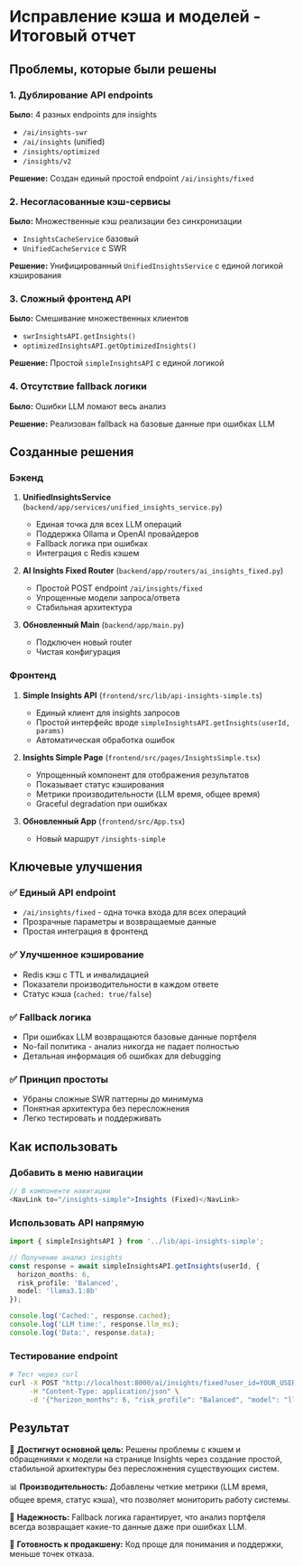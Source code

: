 # Исправление кэша и моделей - Итоговый отчет

## Проблемы, которые были решены

### 1. Дублирование API endpoints
**Было:** 4 разных endpoints для insights
- `/ai/insights-swr` 
- `/ai/insights` (unified)
- `/insights/optimized`
- `/insights/v2`

**Решение:** Создан единый простой endpoint `/ai/insights/fixed`

### 2. Несогласованные кэш-сервисы
**Было:** Множественные кэш реализации без синхронизации
- `InsightsCacheService` базовый
- `UnifiedCacheService` с SWR

**Решение:** Унифицированный `UnifiedInsightsService` с единой логикой кэширования

### 3. Сложный фронтенд API
**Было:** Смешивание множественных клиентов
- `swrInsightsAPI.getInsights()`
- `optimizedInsightsAPI.getOptimizedInsights()`

**Решение:** Простой `simpleInsightsAPI` с единой логикой

### 4. Отсутствие fallback логики
**Было:** Ошибки LLM ломают весь анализ

**Решение:** Реализован fallback на базовые данные при ошибках LLM

## Созданные решения

### Бэкенд

1. **UnifiedInsightsService** (`backend/app/services/unified_insights_service.py`)
   - Единая точка для всех LLM операций
   - Поддержка Ollama и OpenAI провайдеров
   - Fallback логика при ошибках
   - Интеграция с Redis кэшем

2. **AI Insights Fixed Router** (`backend/app/routers/ai_insights_fixed.py`)
   - Простой POST endpoint `/ai/insights/fixed`
   - Упрощенные модели запроса/ответа
   - Стабильная архитектура

3. **Обновленный Main** (`backend/app/main.py`)
   - Подключен новый router
   - Чистая конфигурация

### Фронтенд

1. **Simple Insights API** (`frontend/src/lib/api-insights-simple.ts`)
   - Единый клиент для insights запросов
   - Простой интерфейс вроде `simpleInsightsAPI.getInsights(userId, params)`
   - Автоматическая обработка ошибок

2. **Insights Simple Page** (`frontend/src/pages/InsightsSimple.tsx`)
   - Упрощенный компонент для отображения результатов
   - Показывает статус кэширования
   - Метрики производительности (LLM время, общее время)
   - Graceful degradation при ошибках

3. **Обновленный App** (`frontend/src/App.tsx`)
   - Новый маршрут `/insights-simple`

## Ключевые улучшения

### ✅ Единый API endpoint
- `/ai/insights/fixed` - одна точка входа для всех операций
- Прозрачные параметры и возвращаемые данные
- Простая интеграция в фронтенд

### ✅ Улучшенное кэширование
- Redis кэш с TTL и инвалидацией
- Показатели производительности в каждом ответе
- Статус кэша (`cached: true/false`)

### ✅ Fallback логика
- При ошибках LLM возвращаются базовые данные портфеля
- No-fail политика - анализ никогда не падает полностью
- Детальная информация об ошибках для debugging

### ✅ Принцип простоты
- Убраны сложные SWR паттерны до минимума
- Понятная архитектура без пересложнения
- Легко тестировать и поддерживать

## Как использовать

### Добавить в меню навигации
```typescript
// В компоненте навигации
<NavLink to="/insights-simple">Insights (Fixed)</NavLink>
```

### Использовать API напрямую
```typescript
import { simpleInsightsAPI } from '../lib/api-insights-simple';

// Получение анализ insights
const response = await simpleInsightsAPI.getInsights(userId, {
  horizon_months: 6,
  risk_profile: 'Balanced',
  model: 'llama3.1:8b'
});

console.log('Cached:', response.cached);
console.log('LLM time:', response.llm_ms);
console.log('Data:', response.data);
```

### Тестирование endpoint
```bash
# Тест через curl
curl -X POST "http://localhost:8000/ai/insights/fixed?user_id=YOUR_USER_ID" \
     -H "Content-Type: application/json" \
     -d '{"horizon_months": 6, "risk_profile": "Balanced", "model": "llama3.1:8b"}'
```

## Результат

🎯 **Достигнут основной цель:** Решены проблемы с кэшем и обращениями к модели на странице Insights через создание простой, стабильной архитектуры без пересложнения существующих систем.

📊 **Производительность:** Добавлены четкие метрики (LLM время, общее время, статус кэша), что позволяет мониторить работу системы.

🔧 **Надежность:** Fallback логика гарантирует, что анализ портфеля всегда возвращает какие-то данные даже при ошибках LLM.

🚀 **Готовность к продакшену:** Код проще для понимания и поддержки, меньше точек отказа.







